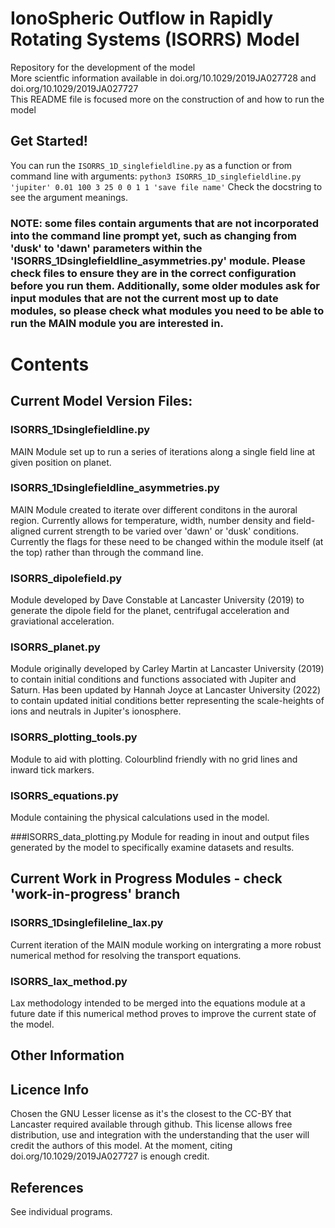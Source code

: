 # IonoSpheric Outflow in Rapidly Rotating Systems (ISORRS) Model

Repository for the development of the model <br>
More scientfic information available in doi.org/10.1029/2019JA027728 and doi.org/10.1029/2019JA027727 <br>
This README file is focused more on the construction of and how to run the model <br>

## Get Started!
You can run the `ISORRS_1D_singlefieldline.py` as a function or from command line with arguments:
`python3 ISORRS_1D_singlefieldline.py 'jupiter' 0.01 100 3 25 0 0 1 1 'save file name'`
Check the docstring to see the argument meanings.

### NOTE: some files contain arguments that are not incorporated into the command line prompt yet, such as changing from 'dusk' to 'dawn' parameters within the 'ISORRS_1Dsinglefieldline_asymmetries.py' module. Please check files to ensure they are in the correct configuration before you run them. Additionally, some older modules ask for input modules that are not the current most up to date modules, so please check what modules you need to be able to run the MAIN module you are interested in.


# Contents

## Current Model Version Files:

### ISORRS_1Dsinglefieldline.py
MAIN Module set up to run a series of iterations along a single field line at given position on planet.

### ISORRS_1Dsinglefieldline_asymmetries.py
MAIN Module created to iterate over different conditons in the auroral region. Currently allows for temperature, width, number density and field-aligned current strength to be varied over 'dawn' or 'dusk' conditions. Currently the flags for these need to be changed within the module itself (at the top) rather than through the command line.

### ISORRS_dipolefield.py
Module developed by Dave Constable at Lancaster University (2019) to generate the dipole field for the planet, centrifugal acceleration and graviational acceleration.

### ISORRS_planet.py
Module originally developed by Carley Martin at Lancaster University (2019) to contain initial conditions and functions associated with Jupiter and Saturn. Has been updated by Hannah Joyce at Lancaster University (2022) to contain updated initial conditions better representing the scale-heights of ions and neutrals in Jupiter's ionosphere. 

### ISORRS_plotting_tools.py
Module to aid with plotting. Colourblind friendly with no grid lines and inward tick markers.

### ISORRS_equations.py
Module containing the physical calculations used in the model.

###ISORRS_data_plotting.py
Module for reading in inout and output files generated by the model to specifically examine datasets and results.



## Current Work in Progress Modules - check 'work-in-progress' branch

### ISORRS_1Dsinglefileline_lax.py
Current iteration of the MAIN module working on intergrating a more robust numerical method for resolving the transport equations.

### ISORRS_lax_method.py
Lax methodology intended to be merged into the equations module at a future date if this numerical method proves to improve the current state of the model.




## Other Information

## Licence Info
Chosen the GNU Lesser license as it's the closest to the CC-BY that Lancaster required available through github. 
This license allows free distribution, use and integration with the understanding that the user will credit the authors of this model. 
At the moment, citing doi.org/10.1029/2019JA027727 is enough credit.

## References
See individual programs.

